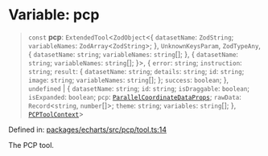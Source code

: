 # Variable: pcp

> `const` **pcp**: `ExtendedTool`\<`ZodObject`\<\{ `datasetName`: `ZodString`; `variableNames`: `ZodArray`\<`ZodString`\>; \}, `UnknownKeysParam`, `ZodTypeAny`, \{ `datasetName`: `string`; `variableNames`: `string`[]; \}, \{ `datasetName`: `string`; `variableNames`: `string`[]; \}\>, \{ `error`: `string`; `instruction`: `string`; `result`: \{ `datasetName`: `string`; `details`: `string`; `id`: `string`; `image`: `string`; `variableNames`: `string`[]; \}; `success`: `boolean`; \}, `undefined` \| \{ `datasetName`: `string`; `id`: `string`; `isDraggable`: `boolean`; `isExpanded`: `boolean`; `pcp`: [`ParallelCoordinateDataProps`](../type-aliases/ParallelCoordinateDataProps.md); `rawData`: `Record`\<`string`, `number`[]\>; `theme`: `string`; `variables`: `string`[]; \}, [`PCPToolContext`](../type-aliases/PCPToolContext.md)\>

Defined in: [packages/echarts/src/pcp/tool.ts:14](https://github.com/GeoDaCenter/openassistant/blob/994a31d776db171047aa7cd650eb798b5317f644/packages/echarts/src/pcp/tool.ts#L14)

The PCP tool.
